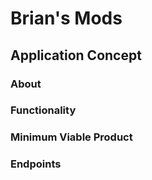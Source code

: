 # Brian's Mods

## Application Concept
### About


### Functionality


### Minimum Viable Product


### Endpoints

